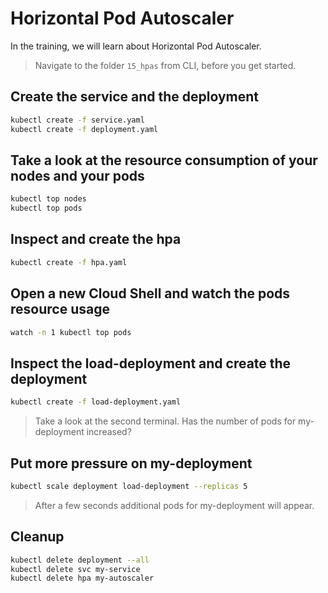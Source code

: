 # Horizontal Pod Autoscaler

In the training, we will learn about Horizontal Pod Autoscaler.

>Navigate to the folder `15_hpas` from CLI, before you get started. 

## Create the service and the deployment

```bash
kubectl create -f service.yaml
kubectl create -f deployment.yaml
```

## Take a look at the resource consumption of your nodes and your pods

```bash
kubectl top nodes
kubectl top pods
```

## Inspect and create the hpa

```bash
kubectl create -f hpa.yaml
```

## Open a new Cloud Shell and watch the pods resource usage

```bash
watch -n 1 kubectl top pods
```

## Inspect the load-deployment and create the deployment

```bash
kubectl create -f load-deployment.yaml
```
>Take a look at the second terminal. Has the number of pods for my-deployment increased?

## Put more pressure on my-deployment

```bash
kubectl scale deployment load-deployment --replicas 5
```
>After a few seconds additional pods for my-deployment will appear.

## Cleanup

```bash
kubectl delete deployment --all
kubectl delete svc my-service
kubectl delete hpa my-autoscaler
```
